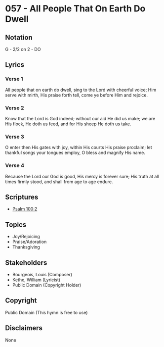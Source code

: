# 057 - All People That On Earth Do Dwell

## Notation

G - 2/2 on 2 - DO

## Lyrics

### Verse 1

All people that on earth do dwell, sing to the Lord with cheerful voice; Him serve with mirth, His praise forth tell, come ye before Him and rejoice.

### Verse 2

Know that the Lord is God indeed; without our aid He did us make; we are His flock, He doth us feed, and for His sheep He doth us take.

### Verse 3

O enter then His gates with joy, within His courts His praise proclaim; let thankful songs your tongues employ, O bless and magnify His name.

### Verse 4

Because the Lord our God is good, His mercy is forever sure; His truth at all times firmly stood, and shall from age to age endure.


## Scriptures

- [Psalm 100:2](https://www.biblegateway.com/passage/?search=Psalm%20100%3A2)

## Topics

- Joy/Rejoicing
- Praise/Adoration
- Thanksgiving

## Stakeholders

- Bourgeois, Louis (Composer)
- Kethe, William (Lyricist)
- Public Domain (Copyright Holder)

## Copyright

Public Domain
(This hymn is free to use)

## Disclaimers

None

